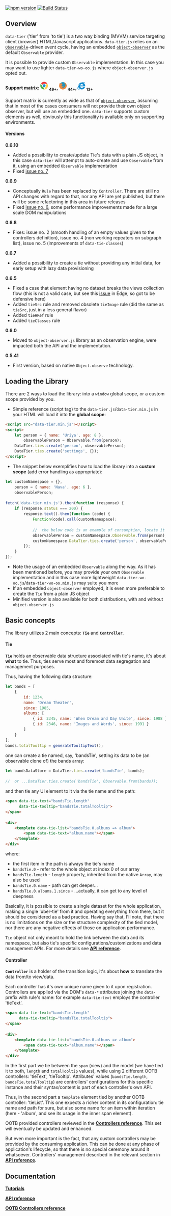 [![npm version](https://badge.fury.io/js/data-tier.svg)](https://badge.fury.io/js/data-tier)
[![Build Status](https://travis-ci.org/gullerya/data-tier.svg?branch=master)](https://travis-ci.org/gullerya/data-tier)

## Overview

`data-tier` ('tier' from 'to tie') is a two way binding (MVVM) service targeting client (browser) HTML/Javascript applications.
`data-tier.js` relies on an [`Observable`](https://github.com/gullerya/object-observer-js#observable-static-properties)-driven event cycle, having an embedded [`object-observer`](https://github.com/gullerya/object-observer-js) as the default `Observable` provider.

It is possible to provide custom `Observable` implementation. In this case you may want to use lighter `data-tier-wo-oo.js` where `object-observer.js` opted out.

#### Support matrix: ![CHROME](tools/browser_icons/chrome.png) <sub>49+</sub>, ![FIREFOX](tools/browser_icons/firefox.png) <sub>44+</sub>, ![EDGE](tools/browser_icons/explorer.png) <sub>13+</sub>
Support matrix is currently as wide as that of [`object-observer`](https://github.com/gullerya/object-observer-js), assuming that in most of the cases consumers will not provide their own object observer, but will use an embedded one.
`data-tier` supports custom elements as well, obviously this functionality is available only on supporting environments.

#### Versions

__0.6.10__
  - Added a possibility to create/update Tie's data with a plain JS object, in this case `data-tier` will attempt to auto-create and use `Observable` from it, using an embedded `Observable` implementation   
  - Fixed [issue no. 7](https://github.com/gullerya/data-tier/issues/7)

__0.6.9__
  - Conceptually `Rule` has been replaced by `Controller`. There are still no API changes with regard to that, nor any API are yet published, but there will be some refactoring in this area in future releases
  - Fixed [issue no. 6](https://github.com/gullerya/data-tier/issues/6), some performance improvements made for a large scale DOM manipulations

__0.6.8__
  - Fixes: issue no. 2 (smooth handling of an empty values given to the controllers definition), issue no. 4 (non working repeaters on subgraph list), issue no. 5 (improvements of `data-tie-classes`)

__0.6.7__
  - Added a possibility to create a tie without providing any initial data, for early setup with lazy data provisioning

__0.6.5__
  - Fixed a case that element having no dataset breaks the views collection flow (this is not a valid case, but see this [issue](https://developer.microsoft.com/en-us/microsoft-edge/platform/issues/10790130/#) in Edge, so got to be defensive here)
  -	Added `tieSrc` rule and removed obsolete `tieImage` rule (did the same as `tieSrc`, just in a less general flavor)
  - Added `tieHRef` rule
  - Added `tieClasses` rule

__0.6.0__
  - Moved to `object-observer.js` library as an observation engine, were impacted both the API and the implementation.

__0.5.41__
  - First version, based on native `Object.observe` technology.


## Loading the Library

There are 2 ways to load the library: into a `window` global scope, or a custom scope provided by you.

* Simple reference (script tag) to the `data-tier.js`/`data-tier.min.js` in your HTML will load it into the __global scope__:
```html
<script src="data-tier.min.js"></script>
<script>
	let person = { name: 'Uriya', age: 8 },
	    observablePerson = Observable.from(person);
	DataTier.ties.create('person', observablePerson);
	DataTier.ties.create('settings', {});
</script>
```

* The snippet below exemplifies how to load the library into a __custom scope__ (add error handling as appropriate):
```javascript
let customNamespace = {},
    person = { name: 'Nava', age: 6 },
    observablePerson;

fetch('data-tier.min.js').then(function (response) {
	if (response.status === 200) {
		response.text().then(function (code) {
			Function(code).call(customNamespace);
			
			//	the below code is an example of consumption, locate it in your app lifecycle/flow as appropriate
			observablePerson = customNamespace.Observable.from(person);
			customNamespace.DataTier.ties.create('person', observablePerson);
		});
	}
});
```
- Note the usage of an embedded `Observable` along the way. As it has been mentioned before, you may provide your own `Observable` implementation and in this case more lightweight `data-tier-wo-oo.js`/`data-tier-wo-oo.min.js` may suite you more
- If an embedded `object-observer` employed, it is even more preferable to create the `Tie` from a plain JS object 
- Minified version is also available for both distributions, with and without `object-observer.js`


## Basic concepts

The library utilizes 2 main concepts: __`Tie`__ and __`Controller`__.


#### Tie
__`Tie`__ holds an observable data structure associated with tie's name, it's about __what__ to tie.
Thus, ties serve most and foremost data segregation and management purposes.

Thus, having the following data structure:
```javascript
let bands = [
	{
		id: 1234,
		name: 'Dream Theater',
		since: 1985,
		albums: [
			{ id: 2345, name: 'When Dream and Day Unite', since: 1988 },
			{ id: 2346, name: 'Images and Words', since: 1991 }
		]
	}
];
bands.totalTooltip = generateTooltipText();
```
one can create a tie named, say, 'bandsTie', setting its data to be (an observable clone of) the bands array:
```javascript
let bandsDataStore = DataTier.ties.create('bandsTie', bands);

//  or ...DataTier.ties.create('bandsTie', Observable.from(bands));
```

and then tie any UI element to it via the tie name and the path:
```html
<span data-tie-text="bandsTie.length"
	  data-tie-tooltip="bandsTie.totalTooltip">
</span>

<div>
	<template data-tie-list="bandsTie.0.albums => album">
		<span data-tie-text="album.name"></span>
	</template>
</div>
```
where:
- the first item in the path is always the tie's name
- `bandsTie.0` - refer to the whole object at index 0 of our array
- `bandsTie.length` - `length` property, inherited from the native `Array`, may also be used
- `bandsTie.0.name` - path can get deeper...
- `bandsTie.0.albums.1.since` - ...actually, it can get to any level of deepness

Basically, it is possible to create a single dataset for the whole application, making a single 'uber-tie' from it and operating everything from there, but it should be considered as a bad practice.
Having say that, I'll note, that there is no limitations on the size or the structure complexity of the tied model, nor there are any negative effects of those on application performance.

`Tie` object not only meant to hold the link between the data and its namespace, but also tie's specific configurations/customizations and data management APIs.
For more details see [__API reference__](docs/api-reference.md).


#### Controller
__`Controller`__ is a holder of the transition logic, it's about __how__ to translate the data from/to view/data.

Each controller has it's own unique name given to it upon registration.
Controllers are applied via the DOM's `data-*` attributes joining the `data-` prefix with rule's name: for example `data-tie-text` employs the controller 'tieText'.
```html
<span data-tie-text="bandsTie.length"
	  data-tie-tooltip="bandsTie.totalTooltip">
</span>

<div>
	<template data-tie-list="bandsTie.0.albums => album">
		<span data-tie-text="album.name"></span>
	</template>
</div>
```
In the first part we tie between the `span` (view) and the model (we have tied it to both, `length` and `totalTooltip` values), while using 2 different OOTB controllers: 'tieText', 'tieTooltip'.
Attributes' values (`bandsTie.length`, `bandsTie.totalTooltip`) are controllers' configurations for this specific instance and their syntax/content is part of each controller's own API.

Thus, in the second part a `template` element tied by another OOTB controller: 'tieList'.
This one expects a richer content in its configuration: tie name and path for sure, but also some name for an item within iteration (here - 'album', and see its usage in the inner span element).

OOTB provided controllers reviewed in the [__Controllers reference__](docs/controllers-reference.md).
This set will eventually be updated and enhanced.

But even more important is the fact, that any custom controllers may be provided by the consuming application.
This can be done at any phase of application's lifecycle, so that there is no special ceremony around it whatsoever.
Controllers' management described in the relevant section in [__API reference__](docs/api-reference.md).

## Documentation
[__Tutorials__](docs/tutorials.md)

[__API reference__](docs/api-reference.md)

[__OOTB Controllers reference__](docs/controllers-reference.md)